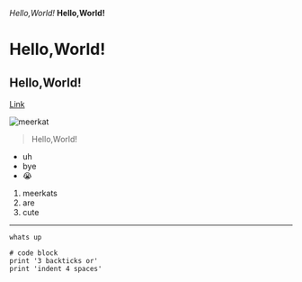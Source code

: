 *Hello,World!*
**Hello,World!**
# Hello,World!
## Hello,World!

[Link]( https://melissaesantos.github.io/cse15l-lab-reports/)

![meerkat](https://user-images.githubusercontent.com/91588097/149413784-3a3f8c7a-522b-4619-b28a-fe4f3c59c2f0.jpeg)


>Hello,World!
* uh
* bye
* 😭
1. meerkats
2. are
3. cute
---
`whats up`
```
# code block
print '3 backticks or'
print 'indent 4 spaces'
```
